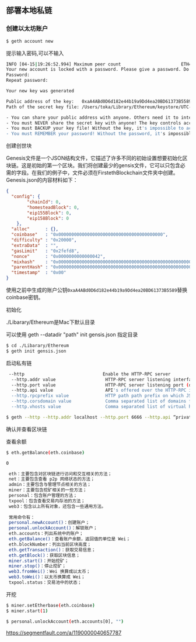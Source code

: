 ## 部署本地私链



### 创建以太坊账户

```bash
$ geth account new
```



提示输入密码,可以不输入

```bash
INFO [04-15|19:26:52.994] Maximum peer count                       ETH=50 LES=0 total=50
Your new account is locked with a password. Please give a password. Do not forget this password.
Password:
Repeat password:

Your new key was generated

Public address of the key:   0xaA4ABd0D6d182e44b19a9Dd4ea20BD61373B5589
Path of the secret key file: /Users/toka/Library/Ethereum/keystore/UTC--2022-04-15T11-26-56.822555000Z--aa4abd0d6d182e44b19a9dd4ea20bd61373b5589

- You can share your public address with anyone. Others need it to interact with you.
- You must NEVER share the secret key with anyone! The key controls access to your funds!
- You must BACKUP your key file! Without the key, it's impossible to access account funds!
- You must REMEMBER your password! Without the password, it's impossible to decrypt the key!
```



创建创世块

Genesis文件是一个JSON结构文件，它描述了许多不同的初始设置想要初始化区块链。这是初始的第一个区块。我们将创建最少的gensis文件，它可以只包含必需的字段。在我们的例子中，文件必须在FirstethBlockchain文件夹中创建。Genesis.json的内容材料如下：

```json
{
  "config": {
        "chainId": 0,
        "homesteadBlock": 0,
        "eip155Block": 0,
        "eip158Block": 0
    },
  "alloc"      : {},
  "coinbase"   : "0x0000000000000000000000000000000000000000",
  "difficulty" : "0x20000",
  "extraData"  : "",
  "gasLimit"   : "0x2fefd8",
  "nonce"      : "0x0000000000000042",
  "mixhash"    : "0x0000000000000000000000000000000000000000000000000000000000000000",
  "parentHash" : "0x0000000000000000000000000000000000000000000000000000000000000000",
  "timestamp"  : "0x00"
}
```

使用之前中生成的账户公钥`0xaA4ABd0D6d182e44b19a9Dd4ea20BD61373B5589`替换coinbase密钥。



初始化

./Libarary/Ethereum是Mac下默认目录

可以使用 geth --datadir "path" init gensis.json 指定目录

```bash
$ cd ./Libarary/Ethereum
$ geth init gensis.json
```



启动私有链



```bash
 --http                              Enable the HTTP-RPC server
  --http.addr value                   HTTP-RPC server listening interface (default: "localhost")
  --http.port value                   HTTP-RPC server listening port (default: 8545)
  --http.api value                    API's offered over the HTTP-RPC interface
  --http.rpcprefix value              HTTP path path prefix on which JSON-RPC is served. Use '/' to serve on all paths.
  --http.corsdomain value             Comma separated list of domains from which to accept cross origin requests (browser enforced)
  --http.vhosts value                 Comma separated list of virtual hostnames from which to accept requests (server enforced). Accepts '*' wildcard. (default: "localhost")
```



```bash
$ geth --http --http.addr localhost --http.port 6666 --http.api “private,eth,web3,internet”  console 2>>eth.log
```



确认并查看区块链

查看余额

```bash
$ eth.getBalance(eth.coinbase)

0
```



```bash
 eth：主要包含对区块链进行访问和交互相关的方法；
 net：主要包含查看 p2p 网络状态的方法；
 admin：主要包含与管理节点相关的方法；
 miner：主要包含挖矿相关的一些方法；
 personal：包含账户管理的方法；
 txpool：包含查看交易内存池的方法；
 web3：包含以上所有对象，还包含一些通用方法。
 
 常用命令有：
 personal.newAccount()：创建账户；
 personal.unlockAccount()：解锁账户；
 eth.accounts：列出系统中的账户；
 eth.getBalance()：查看账户余额，返回值的单位是 Wei；
 eth.blockNumber：列出当前区块高度；
 eth.getTransaction()：获取交易信息；
 eth.getBlock()：获取区块信息；
 miner.start()：开始挖矿；
 miner.stop()：停止挖矿；
 web3.fromWei()：Wei 换算成以太币；
 web3.toWei()：以太币换算成 Wei；
 txpool.status：交易池中的状态；
```



开挖

```bash
$ miner.setEtherbase(eth.coinbase)
$ miner.start(1)

$ personal.unlockAccount(eth.accounts[0], "")
```

https://segmentfault.com/a/1190000040657787